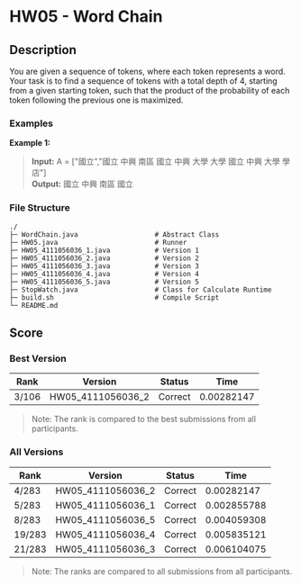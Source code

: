 # HW05 - Word Chain

## Description
You are given a sequence of tokens, where each token represents a word. Your task is to find a sequence of tokens with a total depth of 4, starting from a given starting token, such that the product of the probability of each token following the previous one is maximized.
### Examples
**Example 1:**
> **Input:** A = ["國立","國立 中興 南區 國立 中興 大學 大學 國立 中興 大學 學店"]  
> **Output:** 國立 中興 南區 國立

### File Structure
```
./
├─ WordChain.java                   # Abstract Class
├─ HW05.java                        # Runner
├─ HW05_4111056036_1.java           # Version 1
├─ HW05_4111056036_2.java           # Version 2
├─ HW05_4111056036_3.java           # Version 3
├─ HW05_4111056036_4.java           # Version 4
├─ HW05_4111056036_5.java           # Version 5
├─ StopWatch.java                   # Class for Calculate Runtime
├─ build.sh                         # Compile Script
└─ README.md
```

## Score
### Best Version
|  Rank  |      Version      | Status  |    Time     |
|--------|-------------------|---------|-------------|
| 3/106  | HW05_4111056036_2 | Correct |  0.00282147 |
> Note: The rank is compared to the best submissions from all participants. 

### All Versions
|  Rank  |      Version      | Status  |    Time     |
|--------|-------------------|---------|-------------|
| 4/283  | HW05_4111056036_2 | Correct |  0.00282147 |
| 5/283  | HW05_4111056036_1 | Correct | 0.002855788 |
| 8/283  | HW05_4111056036_5 | Correct | 0.004059308 |
| 19/283 | HW05_4111056036_4 | Correct | 0.005835121 |
| 21/283 | HW05_4111056036_3 | Correct | 0.006104075 |
> Note: The ranks are compared to all submissions from all participants.
